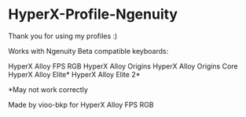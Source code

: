 # HyperX-Profile-Ngenuity
Thank you for using my profiles :)

Works with Ngenuity Beta compatible keyboards:

HyperX Alloy FPS RGB
HyperX Alloy Origins
HyperX Alloy Origins Core
HyperX Alloy Elite*
HyperX Alloy Elite 2*

*May not work correctly

Made by vioo-bkp for HyperX Alloy FPS RGB
